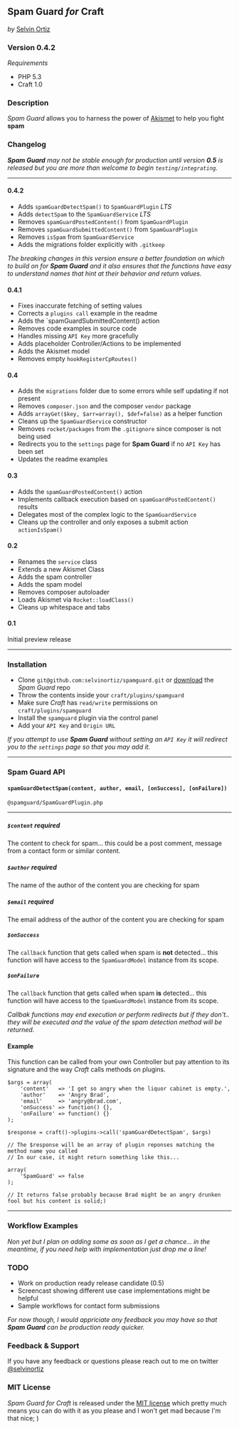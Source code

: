## Spam Guard *for* Craft
*by* [Selvin Ortiz](http://twitter.com/selvinortiz)

### Version 0.4.2
*Requirements*
- PHP 5.3
- Craft 1.0

### Description
*Spam Guard* allows you to harness the power of [Akismet](http://akismet.com) to help you fight **spam**

### Changelog
*__Spam Guard__ may not be stable enough for production until version __0.5__ is released but you are more than welcome to begin `testing/integrating`.*

----
#### 0.4.2
- Adds `spamGuardDetectSpam()` to `SpamGuardPlugin` *LTS*
- Adds `detectSpam` to the `SpamGuardService` *LTS*
- Removes `spamGuardPostedContent()` from `SpamGuardPlugin`
- Removes `spamGuardSubmittedContent()` from `SpamGuardPlugin`
- Removes `isSpam` from `SpamGuardService`
- Adds the migrations folder explicitly with `.gitkeep`

*The breaking changes in this version ensure a better foundation on which to build on for __Spam Guard__
and it also ensures that the functions have easy to understand names that hint at their behavior and return values.*

#### 0.4.1
- Fixes inaccurate fetching of setting values
- Corrects a `plugins call` example in the readme
- Adds the `spamGuardSubmittedContent() action
- Removes code examples in source code
- Handles missing `API Key` more gracefully
- Adds placeholder Controller/Actions to be implemented
- Adds the Akismet model
- Removes empty `hookRegisterCpRoutes()`

#### 0.4
- Adds the `migrations` folder due to some errors while self updating if not present
- Removes `composer.json` and the composer `vendor` package
- Adds `arrayGet($key, $arr=array(), $def=false)` as a helper function
- Cleans up the `SpamGuardService` constructor
- Removes `rocket/packages` from the `.gitignore` since composer is not being used
- Redirects you to the `settings` page for __Spam Guard__ if no `API Key` has been set
- Updates the readme examples

#### 0.3
- Adds the `spamGuardPostedContent()` action
- Implements callback execution based on `spamGuardPostedContent()` results
- Delegates most of the complex logic to the `SpamGuardService`
- Cleans up the controller and only exposes a submit action `actionIsSpam()`

#### 0.2
- Renames the `service` class
- Extends a new Akismet Class
- Adds the spam controller
- Adds the spam model
- Removes composer autoloader
- Loads Akismet via `Rocket::loadClass()`
- Cleans up whitespace and tabs


#### 0.1
Initial preview release
 
 ----

### Installation
- Clone `git@github.com:selvinortiz/spamguard.git` or [download](https://github.com/selvinortiz/spamguard/archive/master.zip) the *Spam Guard* repo 
- Throw the contents inside your `craft/plugins/spamguard`
- Make sure *Craft* has `read/write` permissions on `craft/plugins/spamguard`
- Install the `spamguard` plugin via the control panel
- Add your `API Key` and `Origin URL`

*If you attempt to use __Spam Guard__ without setting an `API Key` it will redirect you to the `settings` page so that you may add it.*

----

### Spam Guard API

#### `spamGuardDetectSpam(content, author, email, [onSuccess], [onFailure])`
`@spamguard/SpamGuardPlugin.php`

----

##### `$content` _required_

The content to check for spam... this could be a post comment, message from a contact form or similar content.

##### `$author` _required_
The name of the author of the content you are checking for spam

##### `$email` _required_
The email address of the author of the content you are checking for spam

##### `$onSuccess`
The `callback` function that gets called when spam is **not** detected...
this function will have access to the `SpamGuardModel` instance from its scope.


##### `$onFailure`
The `callback` function that gets called when spam **is** detected...
this function will have access to the `SpamGuardModel` instance from its scope.

_Callbak functions may end execution or perform redirects but if they don't..
they will be executed and the value of the spam detection method will be returned._

#### Example
This function can be called from your own Controller but pay attention to its signature and the way _Craft_ calls methods on plugins.

	$args = array(
		'content'	=> 'I get so angry when the liquor cabinet is empty.',
		'author'	=> 'Angry Brad',
		'email'		=> 'angry@brad.com',
		'onSuccess'	=> function() {},
		'onFailure'	=> function() {}
	);

	$response = craft()->plugins->call('spamGuardDetectSpam', $args)

	// The $response will be an array of plugin reponses matching the method name you called
	// In our case, it might return something like this...

	array(
		'SpamGuard'	=> false
	);

	// It returns false probably because Brad might be an angry drunken fool but his content is solid;)


----

### Workflow Examples
_Non yet but I plan on adding some as soon as I get a chance... in the meantime, if you need help with implementation just drop me a line!_

### TODO
- Work on production ready release candidate (0.5)
- Screencast showing different use case implementations might be helpful
- Sample workflows for contact form submissions

*For now though, I would appriciate any feedback you may have so that __Spam Guard__ can be production ready quicker.*

### Feedback & Support
If you have any feedback or questions please reach out to me on twitter [@selvinortiz](http://twitter.com/selvinortiz)

### MIT License
*Spam Guard for Craft* is released under the [MIT license](http://opensource.org/licenses/MIT) which pretty much means you can do with it as you please and I won't get mad because I'm that nice; )